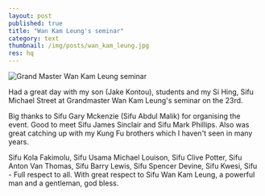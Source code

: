 ```yaml
---
layout: post
published: true
title: "Wan Kam Leung's seminar"
category: text
thumbnail: /img/posts/wan_kam_leung.jpg
res: hq
---
```




![Grand Master Wan Kam Leung seminar]({{site.baseurl}}/img/posts/wan_kam_leung.jpg)

Had a great day with my son (Jake Kontou), students and my Si Hing, Sifu Michael Street at Grandmaster Wan Kam Leung's seminar on the 23rd. 

Big thanks to Sifu Gary Mckenzie (Sifu Abdul Malik) for organising the event. 
Good to meet Sifu James Sinclair and Sifu Mark Phillips. Also was great catching up with my Kung Fu brothers which I haven't seen in many years.

Sifu Kola Fakimolu, Sifu Usama Michael Louison, Sifu Clive Potter, Sifu Anton Van Thomas, Sifu Barry Lewis, Sifu Spencer Devine, Sifu Kwesi, Sifu - Full respect to all. With great respect to Sifu Wan Kam Leung, a powerful man and a gentleman, god bless.
